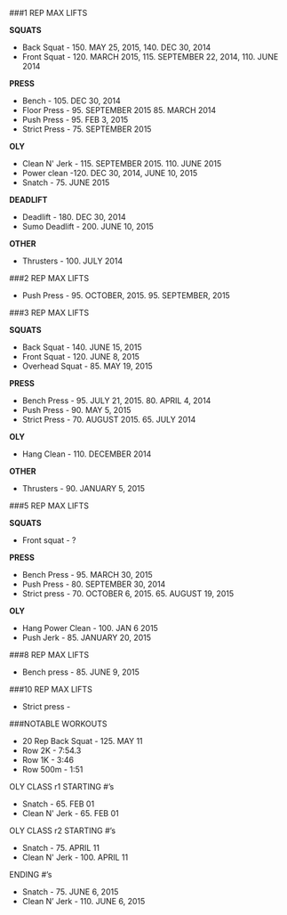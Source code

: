 ###1 REP MAX LIFTS

**SQUATS**
- Back Squat - 150. MAY 25, 2015, 140. DEC 30, 2014
- Front Squat - 120. MARCH 2015, 115. SEPTEMBER 22, 2014, 110. JUNE 2014

**PRESS**
- Bench - 105. DEC 30, 2014
- Floor Press - 95. SEPTEMBER 2015 85. MARCH 2014
- Push Press - 95. FEB 3, 2015
- Strict Press - 75. SEPTEMBER 2015

**OLY**
- Clean N' Jerk - 115. SEPTEMBER 2015. 110. JUNE 2015
- Power clean -120. DEC 30, 2014, JUNE 10, 2015
- Snatch - 75. JUNE 2015

**DEADLIFT**
- Deadlift - 180. DEC 30, 2014
- Sumo Deadlift - 200. JUNE 10, 2015

**OTHER**
- Thrusters - 100. JULY 2014

###2 REP MAX LIFTS

- Push Press - 95. OCTOBER, 2015. 95. SEPTEMBER, 2015

###3 REP MAX LIFTS

**SQUATS**
- Back Squat - 140. JUNE 15, 2015
- Front Squat - 120. JUNE 8, 2015
- Overhead Squat - 85. MAY 19, 2015

**PRESS**
- Bench Press - 95. JULY 21, 2015. 80. APRIL 4, 2014
- Push Press - 90. MAY 5, 2015
- Strict Press - 70. AUGUST 2015. 65. JULY 2014

**OLY**
- Hang Clean - 110. DECEMBER 2014

**OTHER**
- Thrusters - 90. JANUARY 5, 2015

###5 REP MAX LIFTS

**SQUATS**
- Front squat - ?

**PRESS**
- Bench Press - 95. MARCH 30, 2015
- Push Press - 80. SEPTEMBER 30, 2014
- Strict press - 70. OCTOBER 6, 2015. 65. AUGUST 19, 2015

**OLY**
- Hang Power Clean - 100. JAN 6 2015
- Push Jerk - 85. JANUARY 20, 2015

###8 REP MAX LIFTS

- Bench press - 85. JUNE 9, 2015

###10 REP MAX LIFTS

- Strict press -

###NOTABLE WORKOUTS

- 20 Rep Back Squat - 125. MAY 11
- Row 2K - 7:54.3
- Row 1K - 3:46
- Row 500m - 1:51

OLY CLASS r1
STARTING #’s

- Snatch - 65. FEB 01
- Clean N' Jerk - 65. FEB 01

OLY CLASS r2
STARTING #’s

- Snatch - 75. APRIL 11
- Clean N' Jerk - 100. APRIL 11

ENDING #’s

- Snatch - 75. JUNE 6, 2015
- Clean N’ Jerk - 110. JUNE 6, 2015